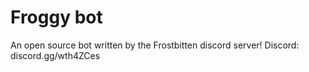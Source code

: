 # Froggy bot
An open source bot written by the Frostbitten discord server!
Discord: discord.gg/wth4ZCes
